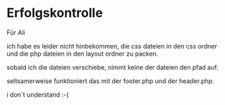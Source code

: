 # Erfolgskontrolle
Für Ali

ich habe es leider nicht hinbekommen, die css dateien in den css ordner und die php dateien in den layout ordner zu packen.

sobald ich die dateien verschiebe, nimmt keine der dateien den pfad auf. 

seltsamerweise funktioniert das mit der footer.php und der header.php.  

i don´t understand :-(
